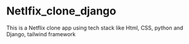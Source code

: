 # Netlfix_clone_django
This is a Netflix clone app using tech stack like Html, CSS, python and Django, tailwind framework
